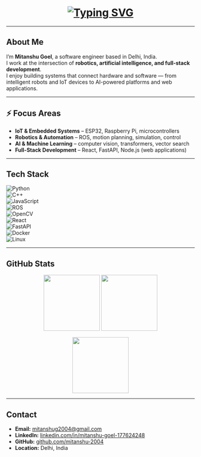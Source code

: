 <h1 align="center">
  <a href="https://git.io/typing-svg">
    <img src="https://readme-typing-svg.herokuapp.com?font=Fira+Code&pause=1000&color=36BCF7&width=600&height=60&lines=Hi+There!+I'm+Mitanshu+Goel;Software+Engineer+%7C+Robotics+%7C+AI" alt="Typing SVG" />
  </a>
</h1>


---

## About Me

I’m **Mitanshu Goel**, a software engineer based in Delhi, India.  
I work at the intersection of **robotics, artificial intelligence, and full-stack development**.  
I enjoy building systems that connect hardware and software — from intelligent robots and IoT devices to AI-powered platforms and web applications.

---

## ⚡ Focus Areas

- **IoT & Embedded Systems** – ESP32, Raspberry Pi, microcontrollers  
- **Robotics & Automation** – ROS, motion planning, simulation, control  
- **AI & Machine Learning** – computer vision, transformers, vector search  
- **Full-Stack Development** – React, FastAPI, Node.js (web applications)  

---

## Tech Stack

![Python](https://img.shields.io/badge/Python-3776AB?style=for-the-badge&logo=python&logoColor=white)  
![C++](https://img.shields.io/badge/C++-00599C?style=for-the-badge&logo=c%2B%2B&logoColor=white)  
![JavaScript](https://img.shields.io/badge/JavaScript-323330?style=for-the-badge&logo=javascript&logoColor=F7DF1E)  
![ROS](https://img.shields.io/badge/ROS-22314E?style=for-the-badge&logo=ros&logoColor=white)  
![OpenCV](https://img.shields.io/badge/OpenCV-27338e?style=for-the-badge&logo=opencv&logoColor=white)  
![React](https://img.shields.io/badge/React-20232A?style=for-the-badge&logo=react&logoColor=61DAFB)  
![FastAPI](https://img.shields.io/badge/FastAPI-005571?style=for-the-badge&logo=fastapi)  
![Docker](https://img.shields.io/badge/Docker-2496ED?style=for-the-badge&logo=docker&logoColor=white)  
![Linux](https://img.shields.io/badge/Linux-FCC624?style=for-the-badge&logo=linux&logoColor=black)  

---


## GitHub Stats

<p align="center">
  <img src="https://github-readme-stats.vercel.app/api?username=mitanshu-2004&show_icons=true&theme=dark&hide_border=true" height="150"/>
  <img src="https://github-readme-stats.vercel.app/api/top-langs/?username=mitanshu-2004&layout=compact&theme=dark&hide_border=true" height="150"/>
</p>
<p align="center">
  <img src="https://github-readme-streak-stats.herokuapp.com/?user=mitanshu-2004&theme=dark&hide_border=true" height="150"/>
</p>

---

## Contact

- **Email:** [mitanshug2004@gmail.com](mailto:mitanshug2004@gmail.com)  
- **LinkedIn:** [linkedin.com/in/mitanshu-goel-177624248](https://www.linkedin.com/in/mitanshu-goel-177624248)  
- **GitHub:** [github.com/mitanshu-2004](https://github.com/mitanshu-2004)  
- **Location:** Delhi, India
